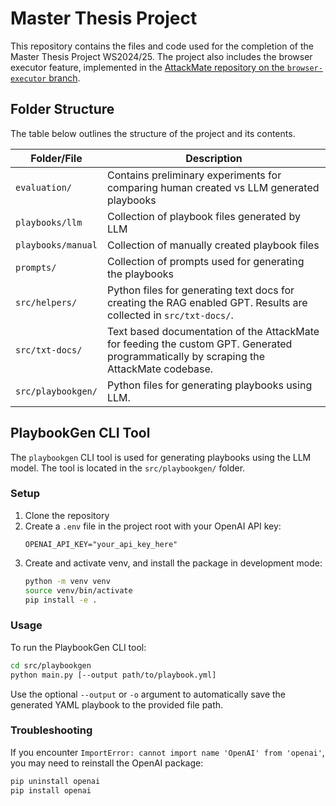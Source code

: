 # Master Thesis Project

This repository contains the files and code used for the completion of the Master Thesis Project WS2024/25.
The project also includes the browser executor feature, implemented in the [AttackMate repository on the `browser-executor` branch](https://github.com/annaerdi/attackmate/tree/browser-executor).


## Folder Structure

The table below outlines the structure of the project and its contents.

| Folder/File        | Description                                                                                                                            |
|--------------------|----------------------------------------------------------------------------------------------------------------------------------------|
| `evaluation/`      | Contains preliminary experiments for comparing human created vs LLM generated playbooks                                                |
| `playbooks/llm`    | Collection of playbook files generated by LLM                                                                                          |
| `playbooks/manual` | Collection of manually created playbook files                                                                                          |
| `prompts/`         | Collection of prompts used for generating the playbooks                                                                                |
| `src/helpers/`     | Python files for generating text docs for creating the RAG enabled GPT. Results are collected in `src/txt-docs/`.                      |
| `src/txt-docs/`    | Text based documentation of the AttackMate for feeding the custom GPT. Generated programmatically by scraping the AttackMate codebase. |
| `src/playbookgen/` | Python files for generating playbooks using LLM.                                                                                       |


## PlaybookGen CLI Tool

The `playbookgen` CLI tool is used for generating playbooks using the LLM model. The tool is located in the `src/playbookgen/` folder.

### Setup

1. Clone the repository
2. Create a `.env` file in the project root with your OpenAI API key:
   ```
   OPENAI_API_KEY="your_api_key_here"
   ```
3. Create and activate venv, and install the package in development mode:
   ```bash
   python -m venv venv
   source venv/bin/activate
   pip install -e .
   ```

### Usage

To run the PlaybookGen CLI tool:

```bash
cd src/playbookgen
python main.py [--output path/to/playbook.yml]
```
Use the optional `--output` or `-o` argument to automatically save the
generated YAML playbook to the provided file path.

### Troubleshooting

If you encounter `ImportError: cannot import name 'OpenAI' from 'openai'`, you may need to reinstall the OpenAI package:

```bash
pip uninstall openai
pip install openai
```

